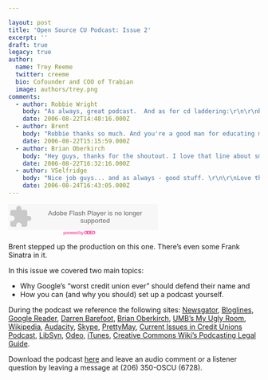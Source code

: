 ```yaml
---

layout: post
title: 'Open Source CU Podcast: Issue 2'
excerpt: ''
draft: true
legacy: true
author:
  name: Trey Reeme
  twitter: creeme
  bio: Cofounder and COO of Trabian
  image: authors/trey.png
comments:
  - author: Robbie Wright
    body: "As always, great podcast.  And as for cd laddering:\r\n\r\nhttp://www.bankrate.com/brm/news/sav/20010521b.asp "
    date: 2006-08-22T14:48:16.000Z
  - author: Brent
    body: "Robbie thanks so much. And you're a good man for educating me. \n\n"
    date: 2006-08-22T15:15:59.000Z
  - author: Brian Oberkirch
    body: "Hey guys, thanks for the shoutout. I love that line about small companies looking big & big companies looking small, too.  It's not mine, but I use it all the time.  It's from John Moore, of the excellent blog, Brand Autopsy.  http://brandautopsy.typepad.com/\n\nThanks, again, for coming out last week.  Nice podcast here, too. "
    date: 2006-08-22T16:32:16.000Z
  - author: VSelfridge
    body: "Nice job guys... and as always - good stuff. \r\n\r\nLove the Frank bit..."
    date: 2006-08-24T16:43:05.000Z
---
```


<embed src="http://www.odeo.com/flash/audio_player_standard_gray.swf" quality="high" width="300" height="52" name="audio_player_standard_gray" align="middle" allowScriptAccess="always" wmode="transparent"  type="application/x-shockwave-flash" flashvars="audio_id=1760641&#38;valid_sample_rate=true&#38;external_url=http://brent.trabian.com/oscu/Open_Source_CU-Credit_Union_Podcast-2.mp3" pluginspage="http://www.macromedia.com/go/getflashplayer" /></embed><br /><a style="font-size: 9px; padding-left: 110px; color: #f39; letter-spacing: -1px; text-decoration: none" href="http://odeo.com/audio/1760641/view">powered by <strong><span class="caps">ODEO</span></strong></a>
<p>Brent stepped up the production on this one.  There&#8217;s even some Frank Sinatra in it.</p>
<p>In this issue we covered two main topics:</p>
<ul>
<li>Why Google&#8217;s &#8220;worst credit union ever&#8221; should defend their name and</li>
<li>How you can (and why you should) set up a podcast yourself.</li>
</ul>
<p>During the podcast we reference the following sites: <a href="http://www.newsgator.com">Newsgator</a>, <a href="http://www.bloglines.com">Bloglines</a>, <a href="http://reader.google.com">Google Reader</a>, <a href="http://www.darrenbarefoot.com">Darren Barefoot</a>, <a href="http://www.brianoberkirch.com">Brian Oberkirch</a>, <a href="http://www.myuglyroom.com"><span class="caps">UMB</span>&#8217;s My Ugly Room</a>, <a href="http://en.wikipedia.org/wiki/">Wikipedia</a>, <a href="http://audacity.sourceforge.net/">Audacity</a>, <a href="http://www.skype.com">Skype</a>, <a href="http://prettymay.net">PrettyMay</a>, <a href="http://ciicu.libsyn.com">Current Issues in Credit Unions Podcast</a>, <a href="http://www.libsyn.com">LibSyn</a>, <a href="http://www.odeo.com">Odeo</a>, <a href="http://www.apple.com/itunes">iTunes</a>, <a href="http://wiki.creativecommons.org/Podcasting_Legal_Guide">Creative Commons Wiki&#8217;s Podcasting Legal Guide</a>.</p>
<p>Download the podcast <a href="http://brent.trabian.com/oscu/Open_Source_CU-Credit_Union_Podcast-2.mp3">here</a> and leave an audio comment or a listener question by leaving a message at (206) 350-OSCU (6728).</p>
